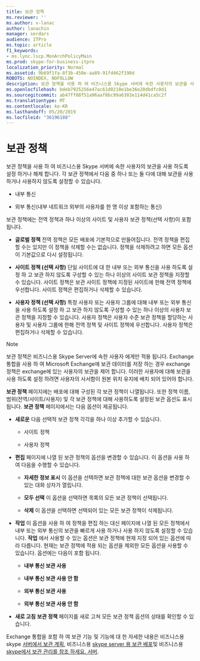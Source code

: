 ```yaml
---
title: 보관 정책
ms.reviewer: ''
ms.author: v-lanac
author: lanachin
manager: serdars
audience: ITPro
ms.topic: article
f1_keywords:
- ms.lync.lscp.MonArchPolicyMain
ms.prod: skype-for-business-itpro
localization_priority: Normal
ms.assetid: 9b69f1fa-8f3b-450e-aa89-91fd462f198d
ROBOTS: NOINDEX, NOFOLLOW
description: 보관 정책을 사용 하 여 비즈니스용 Skype 서버에 속한 사용자의 보관을 사용 하도록 설정 하거나 해제 합니다. 각 보관 정책에서 다음 중 하나 또는 둘 다에 대해 보관을 사용하거나 사용하지 않도록 설정할 수 있습니다.
ms.openlocfilehash: bdeb7925256e47ac61d0210e1be36e28dbdfc0d1
ms.sourcegitcommit: ab47ff88f51a96aaf8bc99a6303e114d41ca5c2f
ms.translationtype: MT
ms.contentlocale: ko-KR
ms.lasthandoff: 05/20/2019
ms.locfileid: "36196188"
---
```

# <a name="archiving-policy"></a>보관 정책
 
보관 정책을 사용 하 여 비즈니스용 Skype 서버에 속한 사용자의 보관을 사용 하도록 설정 하거나 해제 합니다. 각 보관 정책에서 다음 중 하나 또는 둘 다에 대해 보관을 사용하거나 사용하지 않도록 설정할 수 있습니다.
  
- 내부 통신
    
- 외부 통신(내부 네트워크 외부의 사용자를 한 명 이상 포함하는 통신)
    
보관 정책에는 전역 정책과 하나 이상의 사이트 및 사용자 보관 정책(선택 사항)이 포함됩니다.
  
- **글로벌 정책** 전역 정책은 모든 배포에 기본적으로 만들어집니다. 전역 정책을 편집할 수는 있지만 이 정책을 삭제할 수는 없습니다. 정책을 삭제하려고 하면 모든 옵션이 기본값으로 다시 설정됩니다.
    
- **사이트 정책 (선택 사항)** 단일 사이트에 대 한 내부 또는 외부 통신을 사용 하도록 설정 하 고 보관 하지 않도록 구성할 수 있는 하나 이상의 사이트 보관 정책을 지정할 수 있습니다. 사이트 정책은 보관 사이트 정책에 지정된 사이트에 한해 전역 정책에 우선합니다. 사이트 정책은 편집하거나 삭제할 수 있습니다.
    
- **사용자 정책 (선택 사항)** 특정 사용자 또는 사용자 그룹에 대해 내부 또는 외부 통신을 사용 하도록 설정 하 고 보관 하지 않도록 구성할 수 있는 하나 이상의 사용자 보관 정책을 지정할 수 있습니다. 사용자 정책은 사용자 수준 보관 정책을 할당하는 사용자 및 사용자 그룹에 한해 전역 정책 및 사이트 정책에 우선합니다. 사용자 정책은 편집하거나 삭제할 수 있습니다.
    
> [!NOTE]
> 보관 정책은 비즈니스용 Skype Server에 속한 사용자 에게만 적용 됩니다. Exchange 통합을 사용 하 여 Microsoft Exchange에 보관 데이터를 저장 하는 경우 exchange 정책은 exchange에 있는 사용자의 보관을 제어 합니다. 이러한 사용자에 대해 보관을 사용 하도록 설정 하려면 사용자의 사서함이 원본 위치 유지에 배치 되어 있어야 합니다. 
  
**보관 정책** 페이지에는 배포에 대해 구성된 각 보관 정책이 나열됩니다. 또한 정책 이름, 범위(전역/사이트/사용자) 및 각 보관 정책에 대해 사용하도록 설정된 보관 옵션도 표시됩니다. **보관 정책** 페이지에서는 다음 옵션이 제공됩니다.
- **새로운** 다음 선택적 보관 정책 각각을 하나 이상 추가할 수 있습니다.
    
  - 사이트 정책
    
  - 사용자 정책
    
- **편집** 페이지에 나열 된 보관 정책의 옵션을 변경할 수 있습니다. 이 옵션을 사용 하 여 다음을 수행할 수 있습니다.
    
  - **자세한 정보 표시** 이 옵션을 선택하면 보관 정책에 대한 보관 옵션을 변경할 수 있는 대화 상자가 열립니다.
    
  - **모두 선택** 이 옵션을 선택하면 목록의 모든 보관 정책이 선택됩니다.
    
  - **삭제** 이 옵션을 선택하면 선택되어 있는 모든 보관 정책이 삭제됩니다.
    
- **작업** 이 옵션을 사용 하 여 정책을 편집 하는 대신 페이지에 나열 된 모든 정책에서 내부 또는 외부 통신의 보관을 빠르게 사용 하거나 사용 하지 않도록 설정할 수 있습니다. **작업** 에서 사용할 수 있는 옵션은 보관 정책에 현재 지정 되어 있는 옵션에 따라 다릅니다. 현재는 보관 정책에 적용 되는 옵션을 제외한 모든 옵션을 사용할 수 있습니다. 옵션에는 다음이 포함 됩니다.
    
  - **내부 통신 보관 사용**
    
  - **내부 통신 보관 사용 안 함**
    
  - **외부 통신 보관 사용**
    
  - **외부 통신 보관 사용 안 함**
    
- **새로 고침** **보관 정책** 페이지를 새로 고쳐 모든 보관 정책 옵션의 상태를 확인할 수 있습니다.
    
Exchange 통합을 포함 하 여 보관 기능 및 기능에 대 한 자세한 내용은 비즈니스용 skype [서버에서 보관 계획](../../../plan-your-deployment/archiving/archiving.md), 비즈니스용 [skype server 용 보관 배포](../../../deploy/deploy-archiving/deploy-archiving.md)및 비즈니스용 [skype에서 보관 관리를 참조 하세요. 서버](../../../manage/archiving/archiving.md).

